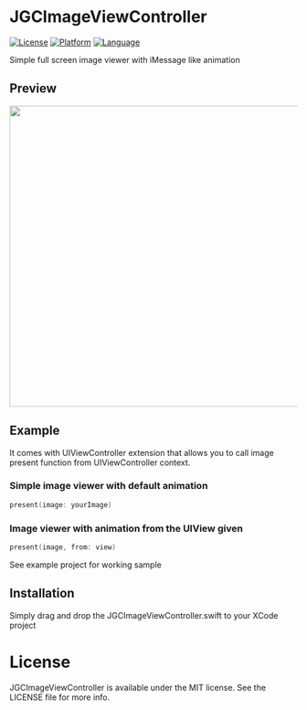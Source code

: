 # JGCImageViewController

[![License](https://img.shields.io/cocoapods/l/TransitionButton.svg?style=flat)](http://cocoapods.org/pods/TransitionButton)
[![Platform](https://img.shields.io/cocoapods/p/TransitionButton.svg?style=flat)](http://cocoapods.org/pods/TransitionButton)
[![Language](https://img.shields.io/badge/In-Swift%204.0-orange.svg)]()

Simple full screen image viewer with iMessage like animation

## Preview
<img src="https://github.com/jgchoi/JGCImageViewController/blob/master/ResourceForReadMe/2017-09-25%2018_28_50.gif" height="527">


## Example
It comes with UIViewController extension that allows you to call image present function from UIViewController context.

### Simple image viewer with default animation
```Swift
present(image: yourImage)
```

### Image viewer with animation from the UIView given
```swift
present(image, from: view)
```

See example project for working sample

## Installation
Simply drag and drop the JGCImageViewController.swift to your XCode project


# License
JGCImageViewController is available under the MIT license. See the LICENSE file for more info.


